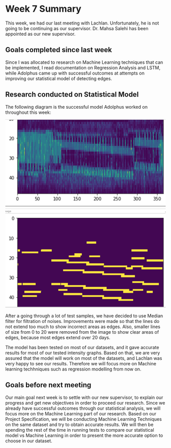 # Week 7 Summary
This week, we had our last meeting with Lachlan. Unfortunately, he is not going to be continuing as our supervisor. 
Dr. Mahsa Salehi has been appointed as our new supervisor.

## Goals completed since last week
Since I was allocated to research on Machine Learning techniques that can be implemented, I read documentation on Regression Analysis and LSTM, while Adolphus came up with successful outcomes at attempts on improving our statistical model of detecting edges.

## Research conducted on Statistical Model

The following diagram is the successful model Adolphus worked on throughout this week:

![Python Script Edge Detection](/images/successful_statistical_model.jpg)

After a going through a lot of test samples, we have decided to use Median filter for filtration of noises. Improvements were made so that the lines do not extend too much to show incorrect areas as edges. Also, smaller lines of size from 0 to 20 were removed from the image to show clear areas of edges, because most edges extend over 20 days.

The model has been tested on most of our datasets, and it gave accurate results for most of our tested intensity graphs. Based on that, we are very assured that the model will work on most of the datasets, and Lachlan was very happy to see our results. Therefore we will focus more on Machine learning techhniques such as regression modelling from now on.


## Goals before next meeting
Our main goal next week is to settle with our new supervisor, to explain our progress and get new objectives in order to proceed our research. Since we already have successful outcomes through our statistical analysis, we will focus more on the Machine Learning part of our research. Based on our Project Specification, we will be conducting Machine Learning Techniques on the same dataset and try to obtain accurate results. We will then be spending the rest of the time in running tests to compare our statistical model vs Machine Learning in order to present the more accurate option to choose in our dataset.
